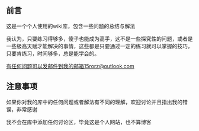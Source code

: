 ## 前言

这是一个个人使用的wiki库，包含一些问题的总结与解法

我认为，只要练习得够多，傻子也能成为高手，这不是一些探究性的问题，或者是一些极高天赋才能解决的事情，这些都是只要通过一定的练习就可以掌握的技巧，只要肯练习，时间够多，总是能学会的。

有任何问题可以发邮件到我的邮箱15rorz@outlook.com

## 注意事项

如果你对我的库中的任何问题或者解法有不同的理解，欢迎讨论并且指出我的错误，非常感谢

我不会在库中添加任何讨论区，毕竟这是个人网站，也不算博客
